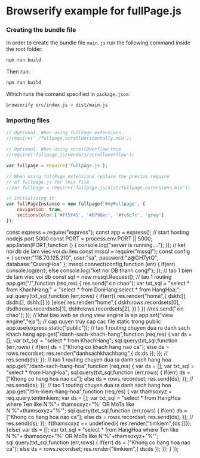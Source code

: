 # Browserify example for fullPage.js

### Creating the bundle file

In order to create the bundle file `main.js` run the following command inside the root folder:

```sh
npm run build
```

Then run:
```sh
npm run build
```

Which runs the comand specified in `package.json`:

```sh
browserify src/index.js > dist/main.js
```

### Importing files

```javascript
// Optional. When using fullPage extensions
//require('./fullpage.scrollHorizontally.min');

// Optional. When using scrollOverflow:true
//require('fullpage.js/vendors/scrolloverflow');

var fullpage = require('fullpage.js');

// When using fullPage extensions replace the previos require
// of fullpage.js for this file
//var fullpage = require('fullpage.js/dist/fullpage.extensions.min');

// Initializing it
var fullPageInstance = new fullpage('#myFullpage', {
    navigation: true,
    sectionsColor:['#ff5f45', '#0798ec', '#fc6c7c', 'grey']
});
```
const express = require("express");
const app = express();
// start hosting nodejs port 5000
const PORT = process.env.PORT || 5000;
app.listen(PORT,function () {
console.log("server is running....");
});
// ket noi db de lam viec voi du lieu
const mssql = require("mssql");
const config = {
server:"118.70.125.210",
user:"sa",
password:"z@GH7ytQ",
database:"QuangHoa"
};
mssql.connect(config,function (err) {
if(err) console.log(err);
else console.log("ket noi DB thanh cong!");
});
// tao 1 bien de lam viec voi db
const sql = new mssql.Request();
// tao 1 routing
app.get("/",function (req,res) {
res.send("xin chao");
var txt_sql = "select * from KhachHang;" +
"select * from DonHang;select * from HangHoa;";
sql.query(txt_sql,function (err,rows) {
if(err){
res.render("home",{
dskh:[],
dsdh:[],
dshh:[]
})
}else{
res.render("home",{
dskh:rows.recordsets[0],
dsdh:rows.recordsets[1],
dshh:rows.recordsets[2],
})
}
})
//res.send("xin chao");
});
// khai bao web se dung view engine la ejs
app.set("view engine","ejs");
// cap quyen truy cap cac file static trong public
app.use(express.static("public"));
// tao 1 routing chuyen dua ra danh sach khach hang
app.get("/danh-sach-khach-hang",function (req,res) {
var ds = [];
var txt_sql = "select * from KhachHang";
sql.query(txt_sql,function (err,rows) {
if(err) ds = ["Khong co khach hang nao ca"];
else ds = rows.recordset;
res.render("danhsachkhachhang",{
ds:ds
});
});
// res.send(ds);
});
// tao 1 routing chuyen dua ra danh sach hang hoa
app.get("/danh-sach-hang-hoa",function (req,res) {
var ds = [];
var txt_sql = "select * from HangHoa";
sql.query(txt_sql,function (err,rows) {
if(err) ds = ["Khong co hang hoa nao ca"];
else ds = rows.recordset;
res.send(ds);
});
// res.send(ds);
});
// tao 1 routing chuyen dua ra danh sach hang hoa
app.get("/tim-kiem-hang-hoa",function (req,res) {
var thamsoxyz = req.query.tentimkiem;
var ds = [];
var txt_sql = "select * from HangHoa where Ten like N'%"+
thamsoxyz+"%' OR MoTa like N'%"+thamsoxyz+"%'";
sql.query(txt_sql,function (err,rows) {
if(err) ds = ["Khong co hang hoa nao ca"];
else ds = rows.recordset;
res.send(ds);
});
// res.send(ds);
});
if(thamsoxyz == undefined){
res.render("timkiem",{ds:[]});
}else{
var ds = [];
var txt_sql = "select * from HangHoa where Ten like N'%"+
thamsoxyz+"%' OR MoTa like N'%"+thamsoxyz+"%'";
sql.query(txt_sql,function (err,rows) {
if(err) ds = ["Khong co hang hoa nao ca"];
else ds = rows.recordset;
res.render("timkiem",{
ds:ds
});
});
}
});